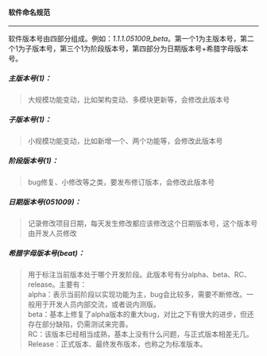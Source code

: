 
#### 软件命名规范
-----------------------------------

软件版本号由四部分组成。例如：*1.1.1.051009_beta*。第一个1为主版本号，第二个1为子版本号，第三个1为阶段版本号，第四部分为日期版本号+希腊字母版本号。

##### 主版本号(1)：
> 大规模功能变动，比如架构变动、多模块更新等，会修改此版本号

##### 子版本号(1)：
> 小规模功能变动，比如新增一个、两个功能等，会修改此版本号

##### 阶段版本号(1)：
> bug修复、小修改等之类，要发布修订版本，会修改此版本号

##### 日期版本号(051009)：
> 记录修改项目日期，每天发生修改都应该修改这个日期版本号，这个版本号由开发人员修改

##### 希腊字母版本号(beat)：
> 用于标注当前版本处于哪个开发阶段。此版本号有分alpha、beta、RC、release。主要有：  
> alpha：表示当前阶段以实现功能为主，bug会比较多，需要不断修改。一般用于开发人员内部交流，或者说内测版。   
> beta：基本上修复了alpha版本的重大bug，对比之下有很大的进步，但还存在部分缺陷，仍需测试来完善。   
> RC：该版本已经相当成熟，基本上没有什么问题，与正式版本相差无几。   
> Release：正式版本、最终发布版本，也称之为标准版本。